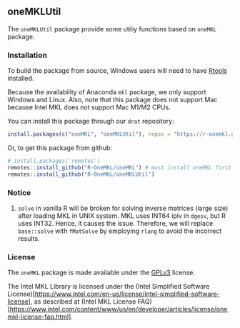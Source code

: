 ## oneMKLUtil

The `oneMKLUtil` package provide some utiliy functions based on `oneMKL` package.

### Installation

To build the package from source, Windows users will need to have [Rtools](http://cran.csie.ntu.edu.tw/bin/windows/Rtools/) installed.

Because the availability of Anaconda `mkl` package, we only support Windows and Linux.
Also, note that this package does not support Mac because Intel MKL does not support Mac M1/M2 CPUs.

You can install this package through our `drat` repository:

```r
install.packages(c("oneMKL", "oneMKLUtil"), repos = "https://r-onemkl.github.io/drat/")
```

Or, to get this package from github:

```r
# install.packages('remotes')
remotes::install_github("R-OneMKL/oneMKL") # must install oneMKL first
remotes::install_github("R-OneMKL/oneMKLUtil")
```

### Notice

1. `solve` in vanilla R will be broken for solving inverse matrices (large size) after loading MKL in UNIX system. MKL uses INT64 ipiv in `dgesv`, but R uses INT32. Hence, it causes the issue. Therefore, we will replace `base::solve` with `fMatSolve` by employing `rlang` to avoid the incorrect results.


### License

The `oneMKL` package is made available under the [GPLv3](https://www.gnu.org/licenses/gpl-3.0.html) license.

The Intel MKL Library is licensed under the (Intel Simplified Software License)[https://www.intel.com/en-us/license/intel-simplified-software-license], as described at (Intel MKL License FAQ)[https://www.intel.com/content/www/us/en/developer/articles/license/onemkl-license-faq.html].

